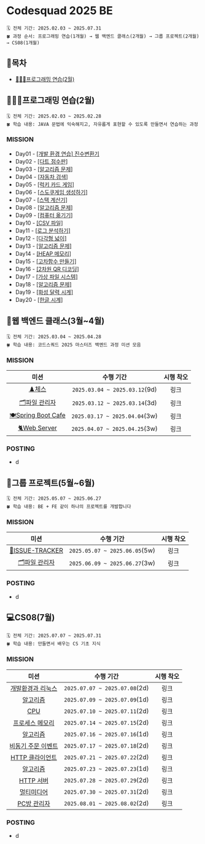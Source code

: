 # Codesquad 2025 BE

```aiignore
🗓️ 전체 기간: 2025.02.03 ~ 2025.07.31
🍀 과정 순서: 프로그래밍 연습(1개월) → 웹 백엔드 클래스(2개월) → 그룹 프로젝트(2개월) → CS08(1개월)
```

## 🍥목차
- [🧑🏻‍💻프로그래밍 연습(2월)](#🧑🏻‍💻-프로그래밍-연습(2월))


## 🧑🏻‍💻프로그래밍 연습(2월)
```aiignore
🗓️ 전체 기간: 2025.02.03 ~ 2025.02.28
🍀 학습 내용: JAVA 문법에 익숙해지고, 자유롭게 표현할 수 있도록 만들면서 연습하는 과정
```

### MISSION
- Day01 - [[개발 환경 연습] 진수변환기](https://gist.github.com/dorkem/e699f300d75d2d587eca2f2bca71f3cb)
- Day02 - [[다트 점수판]](https://gist.github.com/dorkem/445ec6ac4a9ee39f57909b7c1a5e018e)
- Day03 - [[알고리즘 문제]](https://gist.github.com/dorkem/d9642c008cb7eddc808de6734ebdc30f)
- Day04 - [[자동차 검색]](https://gist.github.com/dorkem/03a3fed39c6616c2ae5f200e9a79a113)
- Day05 - [[럭키 카드 게임]](https://gist.github.com/dorkem/e699f300d75d2d587eca2f2bca71f3cb)
- Day06 - [[스도쿠게임 생성하기]](https://gist.github.com/dorkem/e699f300d75d2d587eca2f2bca71f3cb)
- Day07 - [[스택 계산기]](https://gist.github.com/dorkem/e699f300d75d2d587eca2f2bca71f3cb)
- Day08 - [[알고리즘 문제]](https://gist.github.com/dorkem/e699f300d75d2d587eca2f2bca71f3cb)
- Day09 - [[컴퓨터 옮기기]](https://gist.github.com/dorkem/e699f300d75d2d587eca2f2bca71f3cb)
- Day10 - [[CSV 파일]](https://gist.github.com/dorkem/e699f300d75d2d587eca2f2bca71f3cb)
- Day11 - [[로그 분석하기]](https://gist.github.com/dorkem/e699f300d75d2d587eca2f2bca71f3cb)
- Day12 - [[다각형 넓이]](https://gist.github.com/dorkem/e699f300d75d2d587eca2f2bca71f3cb)
- Day13 - [[알고리즘 문제]](https://gist.github.com/dorkem/e699f300d75d2d587eca2f2bca71f3cb)
- Day14 - [[HEAP 메모리]](https://gist.github.com/dorkem/e699f300d75d2d587eca2f2bca71f3cb)
- Day15 - [[고차함수 만들기]](https://gist.github.com/dorkem/e699f300d75d2d587eca2f2bca71f3cb)
- Day16 - [[2차원 QR 디코딩]](https://gist.github.com/dorkem/e699f300d75d2d587eca2f2bca71f3cb)
- Day17 - [[가상 파일 시스템]](https://gist.github.com/dorkem/e699f300d75d2d587eca2f2bca71f3cb)
- Day18 - [[알고리즘 문제]](https://gist.github.com/dorkem/e699f300d75d2d587eca2f2bca71f3cb)
- Day19 - [[화성 달력 시계]](https://gist.github.com/dorkem/e699f300d75d2d587eca2f2bca71f3cb)
- Day20 - [[한글 시계]](https://gist.github.com/dorkem/e699f300d75d2d587eca2f2bca71f3cb)

## 🧩웹 백엔드 클래스(3월~4월)
```aiignore
🗓️ 전체 기간: 2025.03.04 ~ 2025.04.28
🍀 학습 내용: 코드스쿼드 2025 마스터즈 백엔드 과정 미션 모음
```

### MISSION
|                               미션                                |            수행 기간            | 시행 착오 |
|:---------------------------------------------------------------:|:---------------------------:|:-----:|
|      [♟️체스](https://github.com/dorkem/be-chess/tree/main)       | `2025.03.04 ~ 2025.03.12`(9d) |  링크   |
|         [🗂️파일 관리자](https://github.com/dorkem/be-mdir)          | `2025.03.12 ~ 2025.03.14`(3d) |  링크   |
| [🍽️Spring Boot Cafe](https://github.com/dorkem/be-spring-cafe) | `2025.03.17 ~ 2025.04.04`(3w) |  링크   |
|      [🐈Web Server](https://github.com/dorkem/be-was-neon)      | `2025.04.07 ~ 2025.04.25`(3w) |  링크   |


### POSTING
- d

## 🧸그룹 프로젝트(5월~6월)
```aiignore
🗓️ 전체 기간: 2025.05.07 ~ 2025.06.27
🍀 학습 내용: BE + FE 같이 하나의 프로젝트를 개발합니다
```

### MISSION
|                               미션                                |             수행 기간             | 시행 착오 |
|:---------------------------------------------------------------:|:-----------------------------:|:-----:|
| [📰ISSUE-TRACKER](https://github.com/codesquad-masters2025-team05/issue-tracker) | `2025.05.07 ~ 2025.06.05`(5w) |  링크   |
|         [🗂️파일 관리자](https://github.com/dorkem/be-mdir)          | `2025.06.09 ~ 2025.06.27`(3w) |  링크   |


### POSTING
- d

## 💻CS08(7월)
```aiignore
🗓️ 전체 기간: 2025.07.07 ~ 2025.07.31
🍀 학습 내용: 만들면서 배우는 CS 기초 지식
```
### MISSION
|                                    미션                                    |             수행 기간             | 시행 착오 |
|:------------------------------------------------------------------------:|:-----------------------------:|:-----:|
|        [개발환경과 리눅스](https://github.com/dorkem/be-chess/tree/main)         | `2025.07.07 ~ 2025.07.08`(2d) |  링크   |
|              [알고리즘](https://github.com/dorkem/be-mdir)              | `2025.07.09 ~ 2025.07.09`(1d) |  링크   |
|     [CPU](https://github.com/dorkem/be-spring-cafe)      | `2025.07.10 ~ 2025.07.11`(2d) |  링크   |
|          [프로세스 메모리](https://github.com/dorkem/be-was-neon)           | `2025.07.14 ~ 2025.07.15`(2d) |  링크   |
|           [알고리즘](https://github.com/dorkem/be-chess/tree/main)           | `2025.07.16 ~ 2025.07.16`(1d) |  링크   |
|              [비동기 주문 이벤트](https://github.com/dorkem/be-mdir)              | `2025.07.17 ~ 2025.07.18`(2d) |  링크   |
|     [HTTP 클라이언트](https://github.com/dorkem/be-spring-cafe)      | `2025.07.21 ~ 2025.07.22`(2d) |  링크   |
|          [알고리즘](https://github.com/dorkem/be-was-neon)           | `2025.07.23 ~ 2025.07.23`(1d) |  링크   |
|              [HTTP 서버](https://github.com/dorkem/be-mdir)              | `2025.07.28 ~ 2025.07.29`(2d) |  링크   |
|     [멀티미디어](https://github.com/dorkem/be-spring-cafe)      | `2025.07.30 ~ 2025.07.31`(2d) |  링크   |
|          [PC방 관리자](https://github.com/dorkem/be-was-neon)           | `2025.08.01 ~ 2025.08.02`(2d) |  링크   |

### POSTING
- d
